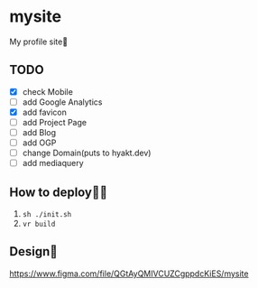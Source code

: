 # mysite
My profile site🐷

## TODO
- [x] check Mobile
- [ ] add Google Analytics
- [x] add favicon
- [ ] add Project Page
- [ ] add Blog
- [ ] add OGP
- [ ] change Domain(puts to hyakt.dev)
- [ ] add mediaquery

## How to deploy‍💁‍♀️
1. `sh ./init.sh`
2. `vr build`

## Design🎨
https://www.figma.com/file/QGtAyQMIVCUZCgppdcKiES/mysite
